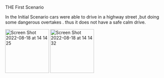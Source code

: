 THE First Scenario 


In the Initial Scenario cars were able to drive in a highway street ,but doing some dangerous overtakes .
thus it does not  have a safe calm drive.

<img width="140" alt="Screen Shot 2022-08-18 at 14 14 25" src="https://user-images.githubusercontent.com/74476764/185382109-d27a5582-5f24-42e6-b742-870b06b494f4.png">
<img width="140" alt="Screen Shot 2022-08-18 at 14 14 32" src="https://user-images.githubusercontent.com/74476764/185382156-4b9611de-4c68-49fc-8937-458e7ca8104d.png">
